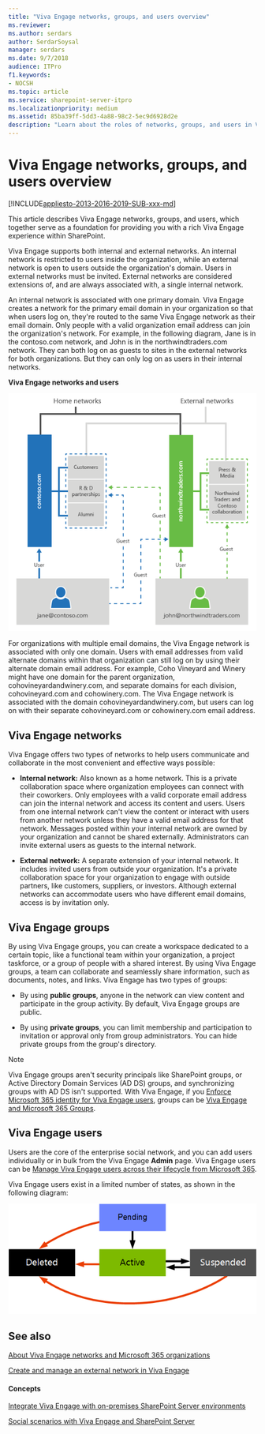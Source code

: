 ```yaml
---
title: "Viva Engage networks, groups, and users overview"
ms.reviewer: 
ms.author: serdars
author: SerdarSoysal
manager: serdars
ms.date: 9/7/2018
audience: ITPro
f1.keywords:
- NOCSH
ms.topic: article
ms.service: sharepoint-server-itpro
ms.localizationpriority: medium
ms.assetid: 85ba39ff-5dd3-4a88-98c2-5ec9d6928d2e
description: "Learn about the roles of networks, groups, and users in Viva Engage."
---
```


# Viva Engage networks, groups, and users overview

[!INCLUDE[appliesto-2013-2016-2019-SUB-xxx-md](../includes/appliesto-2013-2016-2019-SUB-xxx-md.md)]
  
This article describes Viva Engage networks, groups, and users, which together serve as a foundation for providing you with a rich Viva Engage experience within SharePoint.
  
Viva Engage supports both internal and external networks. An internal network is restricted to users inside the organization, while an external network is open to users outside the organization's domain. Users in external networks must be invited. External networks are considered extensions of, and are always associated with, a single internal network.
  
An internal network is associated with one primary domain. Viva Engage creates a network for the primary email domain in your organization so that when users log on, they're routed to the same Viva Engage network as their email domain. Only people with a valid organization email address can join the organization's network. For example, in the following diagram, Jane is in the contoso.com network, and John is in the northwindtraders.com network. They can both log on as guests to sites in the external networks for both organizations. But they can only log on as users in their internal networks.
  
**Viva Engage networks and users**

![Viva Engage networks, groups, and users diagram](../media/VivaEngageNetworksUsersGroups.png)
  
For organizations with multiple email domains, the Viva Engage network is associated with only one domain. Users with email addresses from valid alternate domains within that organization can still log on by using their alternate domain email address. For example, Coho Vineyard and Winery might have one domain for the parent organization, cohovineyardandwinery.com, and separate domains for each division, cohovineyard.com and cohowinery.com. The Viva Engage network is associated with the domain cohovineyardandwinery.com, but users can log on with their separate cohovineyard.com or cohowinery.com email address.
  
## Viva Engage networks

Viva Engage offers two types of networks to help users communicate and collaborate in the most convenient and effective ways possible:
  
- **Internal network:** Also known as a home network. This is a private collaboration space where organization employees can connect with their coworkers. Only employees with a valid corporate email address can join the internal network and access its content and users. Users from one internal network can't view the content or interact with users from another network unless they have a valid email address for that network. Messages posted within your internal network are owned by your organization and cannot be shared externally. Administrators can invite external users as guests to the internal network.
    
- **External network:** A separate extension of your internal network. It includes invited users from outside your organization. It's a private collaboration space for your organization to engage with outside partners, like customers, suppliers, or investors. Although external networks can accommodate users who have different email domains, access is by invitation only. 
    
## Viva Engage groups

By using Viva Engage groups, you can create a workspace dedicated to a certain topic, like a functional team within your organization, a project taskforce, or a group of people with a shared interest. By using Viva Engage groups, a team can collaborate and seamlessly share information, such as documents, notes, and links. Viva Engage has two types of groups:
  
- By using **public groups**, anyone in the network can view content and participate in the group activity. By default, Viva Engage groups are public.
    
- By using **private groups**, you can limit membership and participation to invitation or approval only from group administrators. You can hide private groups from the group's directory.
    
> [!NOTE]
>Viva Engage groups aren't security principals like SharePoint groups, or Active Directory Domain Services (AD DS) groups, and synchronizing groups with AD DS isn't supported. With Viva Engage, if you [Enforce Microsoft 365 identity for Viva Engage users](/viva-/engage/configure-your-viva-engage-network/enforce-office-365-identity), groups can be [Viva Engage and Microsoft 365 Groups](/viva/engage/manage-viva-engage-groups/viva-engage-and-office-365-groups). 
  
## Viva Engage users

Users are the core of the enterprise social network, and you can add users individually or in bulk from the Viva Engage **Admin** page. Viva Engage users can be [Manage Viva Engage users across their lifecycle from Microsoft 365](/viva/engage/manage-viva-engage-users/manage-users-across-their-lifecycle).
  
Viva Engage users exist in a limited number of states, as shown in the following diagram:

![Viva Engage user states](../media/viva-engage-UserStates.gif)
  
## See also

[About Viva Engage networks and Microsoft 365 organizations](/viva/engage/configure-your-viva-engage-network/viva-engage-and-office-365)

[Create and manage an external network in Viva Engage](/viva-engage/work-with-external-users/create-and-manage-an-external-network)

#### Concepts

[Integrate Viva Engage with on-premises SharePoint Server environments](integrate-viva-engage-with-on-premises-sharepoint-server-environments.md)
  
[Social scenarios with Viva Engage and SharePoint Server](social-scenarios-with-viva-engage-and-sharepoint-server.md)

